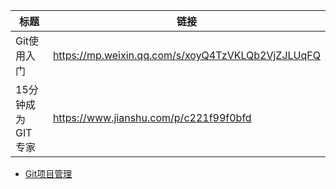 | **标题**                                                                                       | **链接**                                                                                                                                                                                                   |
|------------------------------------------------------------------------------------------------|------------------------------------------------------------------------------------------------------------------------------------------------------------------------------------------------------------|
| Git使用入门                                                                                    | <https://mp.weixin.qq.com/s/xoyQ4TzVKLQb2VjZJLUqFQ>                                                                                                                                                        |
| 15分钟成为 GIT 专家                                                                            | <https://www.jianshu.com/p/c221f99f0bfd>                                                                                                                                                                   |



* [Git项目管理](https://www.yuque.com/docs/share/cc5f2761-c72b-420e-bd26-448d645691ef)
